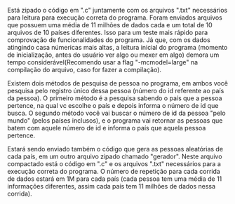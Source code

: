   Está zipado o código em ".c" juntamente com os arquivos ".txt" necessários para leitura para execução correta do programa. Foram enviados arquivos que possuem uma média de 11 milhões de dados cada e um total de 10 arquivos de 10 países diferentes. Isso para um teste mais rápido para comprovação de funcionalidades do programa. Já que, com os dados atingindo casa númericas mais altas, a leitura inicial do programa (momento de inicialização, antes do usuário ver algo ou mexer em algo) demora um tempo considerável(Recomendo usar a flag "-mcmodel=large" na compilação do arquivo, caso for fazer a compilação).

  Existem dois métodos de pesquisa de pessoa no programa, em ambos você pesquisa pelo registro único dessa pessoa (número do id referente ao país da pessoa). O primeiro método é a pesquisa sabendo o país que a pessoa pertence, na qual vc escolhe o país e depois informa o número de id que busca. O segundo método você vai buscar o número de id da pessoa "pelo mundo" (pelos países inclusos), e o programa vai retornar as pessoas que batem com aquele número de id e informa o país que aquela pessoa pertence.

  Estará sendo enviado também o código que gera as pessoas aleatórias de cada país, em um outro arquivo zipado chamado "gerador". Neste arquivo compactado está o código em ".c" e os arquivos ".txt" necessários para a execução correta do programa. O número de repetição para cada corrida de dados estará em 1M para cada país (cada pessoa tem uma média de 11 informações diferentes, assim cada país tem 11 milhões de dados nessa corrida).
